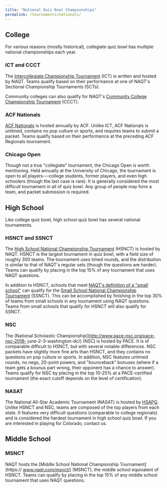 ```yaml
---
title: "National Quiz Bowl Championships"
permalink: /tournaments/nationals/
---
```


## College

For various reasons (mostly historical), collegiate quiz bowl has multiple
national championships each year.

### ICT and CCCT

The [Intercollegiate Championship Tournament](https://www.naqt.com/ict/) (ICT)
is written and hosted by NAQT. Teams qualify based on their performance at one
of NAQT's Sectional Championship Tournaments (SCTs).

Community colleges can also qualify for NAQT's [Community College Championship
Tournament](https://www.naqt.com/ccct/) (CCCT).

### ACF Nationals

[ACF Nationals](https://acf-quizbowl.com/aboutus/) is hosted annually by ACF.
Unlike ICT, ACF Nationals is untimed, contains no pop culture or sports, and
requires teams to submit a packet. Teams qualify based on their performance at
the preceding ACF Regionals tournament.

### Chicago Open

Though not a true "collegiate" tournament, the Chicago Open is worth mentioning.
Held annually at the University of Chicago, the tournament is open to all
players---college students, former players, and even high schoolers (though the
last case is rare). It is generally considered the most difficult tournament in
all of quiz bowl. Any group of people may form a team, and packet submission is
required.

## High School

Like college quiz bowl, high school quiz bowl has several national tournaments.

### HSNCT and SSNCT

The [High School National Championship Tournament](https://www.naqt.com/hsnct/)
(HSNCT) is hosted by NAQT. HSNCT is the largest tournament in quiz bowl, with a
field size of roughly 300 teams. The tournament uses timed rounds, and the
distribution is similar to that of NAQT's regular sets (though the questions are
harder). Teams can qualify by placing in the top 15% of any tournament that uses
NAQT questions.

In addition to HSNCT, schools that meet [NAQT's definition of a "small school"](
https://www.naqt.com/hs/small-school.html) can qualify for the [Small School
National Championship Tournament](https://www.naqt.com/ssnct/) (SSNCT). This can
be accomplished by finishing in the top 30% of teams from small schools in any
tournament using NAQT questions. Teams from small schools that qualify for HSNCT
will also qualify for SSNCT.

### NSC

The [National Scholastic Championship](http://www.pace-nsc.org/pace-nsc-2018-
june-2-3-washington-dc/) (NSC) is hosted by PACE. It is of comparable difficult
to HSNCT, but with several notable differences. NSC packets have slightly more
fine arts than HSNCT, and they contains no questions on pop culture or sports.
In addition, NSC features untimed rounds, no negs, 20-point powers, and
"bounceback" bonuses (where if a team gets a bounus part wrong, their opponent
has a chance to answer). Teams qualify for NSC by placing in the top 10-25% at
a PACE-certified tournament (the exact cutoff depends on the level of
certification).

### NASAT

The National All-Star Academic Tournament (NASAT) is hosted by
[HSAPQ](https://www.hsapq.com/). Unlike HSNCT and NSC, teams are composed of the
top players from each state. It features very difficult questions (comparable to
college regionals) and is considered the hardest tournament in high school quiz
bowl. If you are interested in playing for Colorado, contact us.

## Middle School

### MSNCT

NAQT hosts the [Middle School National Championship Tournament](https://
www.naqt.com/msnct/) (MSNCT), the middle school equivalent of HSNCT. Teams can
qualify by placing in the top 15% of any middle school tournament that uses NAQT
questions.
